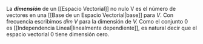 La ***dimensión*** de un [[Espacio Vectorial]] no nulo V es el número de vectores en una [[Base de un Espacio Vectorial|base]] para $V$.
Con frecuencia escribimos $dim\ V$ para la dimensión de _V._ Como el conjunto ${0}$ es [[Independencia Lineal|linealmente dependiente]], es natural decir que el espacio vectorial ${0}$ tiene dimensión cero.